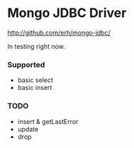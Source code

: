 
Mongo JDBC Driver
===========

http://github.com/erh/mongo-jdbc/

In testing right now.

### Supported
 - basic select
 - basic insert

### TODO
 - insert & getLastError
 - update
 - drop
